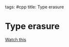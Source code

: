 tags: #cpp
title: Type erasure

Type erasure
============

[Watch this]

  [Watch this]: https://www.youtube.com/watch?v=qn6OqefuH08&list=PLHTh1InhhwT6c2JNtUiJkaH8YRqzhU7Ag
